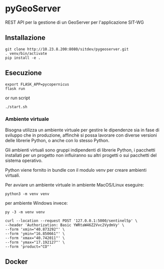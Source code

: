 
# pyGeoServer
REST API per la gestione di un GeoServer per l'applicazione SIT-WG

## Installazione

```
git clone http://10.23.8.200:8080/sitdev/pygeoserver.git
. venv/bin/activate
pip install -e .
```

## Esecuzione
```
export FLASK_APP=pycopernicus
flask run
```
or run script
```
./start.sh
```

### Ambiente virtuale
Bisogna utilizza un ambiente virtuale per gestire le dipendenze sia in fase di sviluppo che in produzione, affinchè si possa lavorare con diverse versioni delle librerie Python, o anche con lo stesso Python.

Gli ambienti virtuali sono gruppi indipendenti di librerie Python, i pacchetti installati per un progetto non influiranno su altri progetti o sui pacchetti del sistema operativo.

Python viene fornito in bundle con il modulo venv per creare ambienti virtuali.

Per avviare un ambiente virtuale in ambiente MacOS/Linux eseguire:
```
python3 -m venv venv
```

per ambiente Windows invece:
```
py -3 -m venv venv
```

```
curl --location --request POST '127.0.0.1:5000/sentinel5p' \
--header 'Authorization: Basic YWRtaW46Z2Vvc2VydmVy' \
--form 'xmin="40.873292"' \
--form 'ymin="16.850661"' \
--form 'xmax="40.742011"' \
--form 'ymax="17.192127"' \
--form 'product="CO"'
```

## Docker


